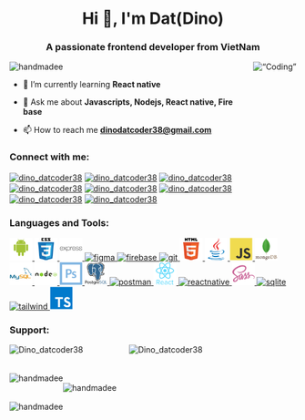 <h1 align="center">Hi 👋, I'm Dat(Dino)</h1>
<h3 align="center">A passionate frontend developer from VietNam</h3>

<img  align="right" alt=“Coding” width=“300”  height="300" src="https://prompti.ai/wp-content/uploads/2023/07/pcboi2.png"  />

<p align="left"> <img src="https://komarev.com/ghpvc/?username=handmadee&label=Profile%20views&color=0e75b6&style=flat" alt="handmadee" /> </p>



- 🌱 I’m currently learning **React native**

- 💬 Ask me about **Javascripts, Nodejs, React native, Fire base**

- 📫 How to reach me **dinodatcoder38@gmail.com**

<h3 align="left">Connect with me:</h3>
<p align="left">
<a href="https://codepen.io/dino_datcoder38" target="blank"><img align="center" src="https://raw.githubusercontent.com/rahuldkjain/github-profile-readme-generator/master/src/images/icons/Social/codepen.svg" alt="dino_datcoder38" height="30" width="40" /></a>
<a href="https://dev.to/dino_datcoder38" target="blank"><img align="center" src="https://raw.githubusercontent.com/rahuldkjain/github-profile-readme-generator/master/src/images/icons/Social/devto.svg" alt="dino_datcoder38" height="30" width="40" /></a>
<a href="https://twitter.com/dino_datcoder38" target="blank"><img align="center" src="https://raw.githubusercontent.com/rahuldkjain/github-profile-readme-generator/master/src/images/icons/Social/twitter.svg" alt="dino_datcoder38" height="30" width="40" /></a>
<a href="https://fb.com/dino_datcoder38" target="blank"><img align="center" src="https://raw.githubusercontent.com/rahuldkjain/github-profile-readme-generator/master/src/images/icons/Social/facebook.svg" alt="dino_datcoder38" height="30" width="40" /></a>
<a href="https://instagram.com/dino_datcoder38" target="blank"><img align="center" src="https://raw.githubusercontent.com/rahuldkjain/github-profile-readme-generator/master/src/images/icons/Social/instagram.svg" alt="dino_datcoder38" height="30" width="40" /></a>
<a href="https://www.youtube.com/c/dino_datcoder38" target="blank"><img align="center" src="https://raw.githubusercontent.com/rahuldkjain/github-profile-readme-generator/master/src/images/icons/Social/youtube.svg" alt="dino_datcoder38" height="30" width="40" /></a>
<a href="https://www.codechef.com/users/dino_datcoder38" target="blank"><img align="center" src="https://cdn.jsdelivr.net/npm/simple-icons@3.1.0/icons/codechef.svg" alt="dino_datcoder38" height="30" width="40" /></a>
<a href="https://www.hackerrank.com/dino_datcoder38" target="blank"><img align="center" src="https://raw.githubusercontent.com/rahuldkjain/github-profile-readme-generator/master/src/images/icons/Social/hackerrank.svg" alt="dino_datcoder38" height="30" width="40" /></a>
</p>

<h3 align="left">Languages and Tools:</h3>
<p align="left"> <a href="https://developer.android.com" target="_blank" rel="noreferrer"> <img src="https://raw.githubusercontent.com/devicons/devicon/master/icons/android/android-original-wordmark.svg" alt="android" width="40" height="40"/> </a> <a href="https://www.w3schools.com/css/" target="_blank" rel="noreferrer"> <img src="https://raw.githubusercontent.com/devicons/devicon/master/icons/css3/css3-original-wordmark.svg" alt="css3" width="40" height="40"/> </a> <a href="https://expressjs.com" target="_blank" rel="noreferrer"> <img src="https://raw.githubusercontent.com/devicons/devicon/master/icons/express/express-original-wordmark.svg" alt="express" width="40" height="40"/> </a> <a href="https://www.figma.com/" target="_blank" rel="noreferrer"> <img src="https://www.vectorlogo.zone/logos/figma/figma-icon.svg" alt="figma" width="40" height="40"/> </a> <a href="https://firebase.google.com/" target="_blank" rel="noreferrer"> <img src="https://www.vectorlogo.zone/logos/firebase/firebase-icon.svg" alt="firebase" width="40" height="40"/> </a> <a href="https://git-scm.com/" target="_blank" rel="noreferrer"> <img src="https://www.vectorlogo.zone/logos/git-scm/git-scm-icon.svg" alt="git" width="40" height="40"/> </a> <a href="https://www.w3.org/html/" target="_blank" rel="noreferrer"> <img src="https://raw.githubusercontent.com/devicons/devicon/master/icons/html5/html5-original-wordmark.svg" alt="html5" width="40" height="40"/> </a> <a href="https://www.java.com" target="_blank" rel="noreferrer"> <img src="https://raw.githubusercontent.com/devicons/devicon/master/icons/java/java-original.svg" alt="java" width="40" height="40"/> </a> <a href="https://developer.mozilla.org/en-US/docs/Web/JavaScript" target="_blank" rel="noreferrer"> <img src="https://raw.githubusercontent.com/devicons/devicon/master/icons/javascript/javascript-original.svg" alt="javascript" width="40" height="40"/> </a> <a href="https://www.mongodb.com/" target="_blank" rel="noreferrer"> <img src="https://raw.githubusercontent.com/devicons/devicon/master/icons/mongodb/mongodb-original-wordmark.svg" alt="mongodb" width="40" height="40"/> </a> <a href="https://www.mysql.com/" target="_blank" rel="noreferrer"> <img src="https://raw.githubusercontent.com/devicons/devicon/master/icons/mysql/mysql-original-wordmark.svg" alt="mysql" width="40" height="40"/> </a> <a href="https://nodejs.org" target="_blank" rel="noreferrer"> <img src="https://raw.githubusercontent.com/devicons/devicon/master/icons/nodejs/nodejs-original-wordmark.svg" alt="nodejs" width="40" height="40"/> </a> <a href="https://www.photoshop.com/en" target="_blank" rel="noreferrer"> <img src="https://raw.githubusercontent.com/devicons/devicon/master/icons/photoshop/photoshop-line.svg" alt="photoshop" width="40" height="40"/> </a> <a href="https://www.postgresql.org" target="_blank" rel="noreferrer"> <img src="https://raw.githubusercontent.com/devicons/devicon/master/icons/postgresql/postgresql-original-wordmark.svg" alt="postgresql" width="40" height="40"/> </a> <a href="https://postman.com" target="_blank" rel="noreferrer"> <img src="https://www.vectorlogo.zone/logos/getpostman/getpostman-icon.svg" alt="postman" width="40" height="40"/> </a> <a href="https://reactjs.org/" target="_blank" rel="noreferrer"> <img src="https://raw.githubusercontent.com/devicons/devicon/master/icons/react/react-original-wordmark.svg" alt="react" width="40" height="40"/> </a> <a href="https://reactnative.dev/" target="_blank" rel="noreferrer"> <img src="https://reactnative.dev/img/header_logo.svg" alt="reactnative" width="40" height="40"/> </a> <a href="https://sass-lang.com" target="_blank" rel="noreferrer"> <img src="https://raw.githubusercontent.com/devicons/devicon/master/icons/sass/sass-original.svg" alt="sass" width="40" height="40"/> </a> <a href="https://www.sqlite.org/" target="_blank" rel="noreferrer"> <img src="https://www.vectorlogo.zone/logos/sqlite/sqlite-icon.svg" alt="sqlite" width="40" height="40"/> </a> <a href="https://tailwindcss.com/" target="_blank" rel="noreferrer"> <img src="https://www.vectorlogo.zone/logos/tailwindcss/tailwindcss-icon.svg" alt="tailwind" width="40" height="40"/> </a> <a href="https://www.typescriptlang.org/" target="_blank" rel="noreferrer"> <img src="https://raw.githubusercontent.com/devicons/devicon/master/icons/typescript/typescript-original.svg" alt="typescript" width="40" height="40"/> </a> </p>

<h3 align="left">Support:</h3>
<p><a href="https://www.buymeacoffee.com/Dino_datcoder38"> <img align="left" src="https://cdn.buymeacoffee.com/buttons/v2/default-yellow.png" height="50" width="210" alt="Dino_datcoder38" /></a><a href="https://ko-fi.com/Dino_datcoder38"> <img align="left" src="https://cdn.ko-fi.com/cdn/kofi3.png?v=3" height="50" width="210" alt="Dino_datcoder38" /></a></p><br><br>

<p><img align="left" src="https://github-readme-stats.vercel.app/api/top-langs?username=handmadee&show_icons=true&locale=en&layout=compact" alt="handmadee" /></p>

<p>&nbsp;<img align="center" src="https://github-readme-stats.vercel.app/api?username=handmadee&show_icons=true&locale=en" alt="handmadee" /></p>

<p><img align="center" src="https://github-readme-streak-stats.herokuapp.com/?user=handmadee&" alt="handmadee" /></p>
